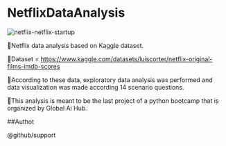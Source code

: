 # NetflixDataAnalysis

![netflix-netflix-startup](https://user-images.githubusercontent.com/79909004/180613194-49ce9f84-dab2-46e3-88d4-013012a922fd.gif)

📌Netflix data analysis based on Kaggle dataset.

📌Dataset = https://www.kaggle.com/datasets/luiscorter/netflix-original-films-imdb-scores

📌According to these data, exploratory data analysis was performed and data visualization was made according 14 scenario questions.

📌This analysis is meant to be the last project of a python bootcamp that is organized by Global Ai Hub.


##Authot

@github/support
 

